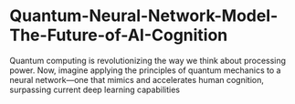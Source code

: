 # Quantum-Neural-Network-Model-The-Future-of-AI-Cognition
Quantum computing is revolutionizing the way we think about processing power. Now, imagine applying the principles of quantum mechanics to a neural network—one that mimics and accelerates human cognition, surpassing current deep learning capabilities
